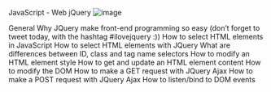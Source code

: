 JavaScript - Web jQuery
![image](https://user-images.githubusercontent.com/111048409/235920945-bdd4a4ed-fa05-48dd-b8db-277e2decc462.png)


General
Why JQuery make front-end programming so easy (don’t forget to tweet today, with the hashtag #ilovejquery :))
How to select HTML elements in JavaScript
How to select HTML elements with JQuery
What are differences between ID, class and tag name selectors
How to modify an HTML element style
How to get and update an HTML element content
How to modify the DOM
How to make a GET request with JQuery Ajax
How to make a POST request with JQuery Ajax
How to listen/bind to DOM events
